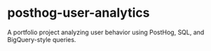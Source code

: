 # posthog-user-analytics
A portfolio project analyzing user behavior using PostHog, SQL, and BigQuery-style queries.
